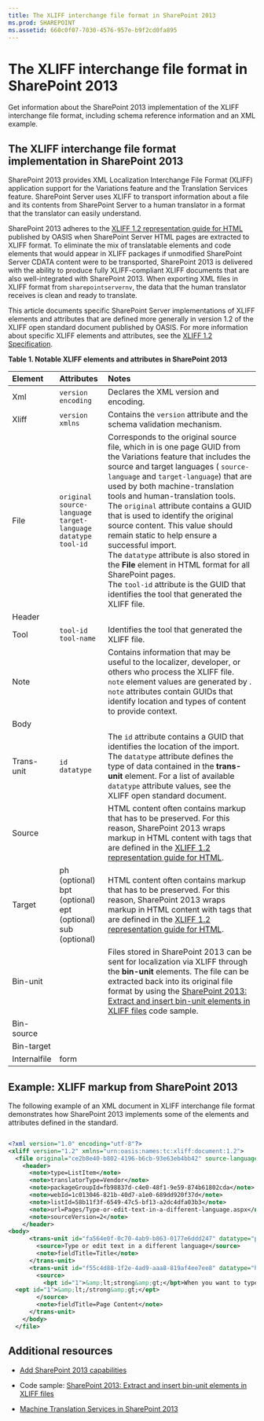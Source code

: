 ```yaml
---
title: The XLIFF interchange file format in SharePoint 2013
ms.prod: SHAREPOINT
ms.assetid: 660c0f07-7030-4576-957e-b9f2cd0fa895
---
```



# The XLIFF interchange file format in SharePoint 2013
Get information about the SharePoint 2013 implementation of the XLIFF interchange file format, including schema reference information and an XML example.
## The XLIFF interchange file format implementation in SharePoint 2013

SharePoint 2013 provides XML Localization Interchange File Format (XLIFF) application support for the Variations feature and the Translation Services feature. SharePoint Server uses XLIFF to transport information about a file and its contents from SharePoint Server to a human translator in a format that the translator can easily understand.
  
    
    
SharePoint 2013 adheres to the  [XLIFF 1.2 representation guide for HTML](http://docs.oasis-open.org/xliff/v1.2/xliff-profile-html/xliff-profile-html-1.2-cd02.mdl) published by OASIS when SharePoint Server HTML pages are extracted to XLIFF format. To eliminate the mix of translatable elements and code elements that would appear in XLIFF packages if unmodified SharePoint Server CDATA content were to be transported, SharePoint 2013 is delivered with the ability to produce fully XLIFF-compliant XLIFF documents that are also well-integrated with SharePoint 2013. When exporting XML files in XLIFF format from `sharepointservernv`, the data that the human translator receives is clean and ready to translate.
  
    
    
This article documents specific SharePoint Server implementations of XLIFF elements and attributes that are defined more generally in version 1.2 of the XLIFF open standard document published by OASIS. For more information about specific XLIFF elements and attributes, see the  [XLIFF 1.2 Specification](http://docs.oasis-open.org/xliff/xliff-core/xliff-core.mdl).
  
    
    

  
    
    

**Table 1. Notable XLIFF elements and attributes in SharePoint 2013**


|**Element**|**Attributes**|**Notes**|
|:-----|:-----|:-----|
|Xml  <br/> | `version` <br/>  `encoding` <br/> |Declares the XML version and encoding.  <br/> |
|Xliff  <br/> | `version` <br/>  `xmlns` <br/> |Contains the  `version` attribute and the schema validation mechanism. <br/> |
|File  <br/> | `original` <br/>  `source-language` <br/>  `target-language` <br/>  `datatype` <br/>  `tool-id` <br/> |Corresponds to the original source file, which in is one page GUID from the Variations feature that includes the source and target languages ( `source-language` and `target-language`) that are used by both machine-translation tools and human-translation tools.  <br/> The  `original` attribute contains a GUID that is used to identify the original source content. This value should remain static to help ensure a successful import. <br/> The  `datatype` attribute is also stored in the **File** element in HTML format for all SharePoint pages. <br/> The  `tool-id` attribute is the GUID that identifies the tool that generated the XLIFF file. <br/> |
|Header  <br/> |||
|Tool  <br/> | `tool-id` <br/>  `tool-name` <br/> |Identifies the tool that generated the XLIFF file.  <br/> |
|Note  <br/> ||Contains information that may be useful to the localizer, developer, or others who process the XLIFF file.  <br/>  `note` element values are generated by . `note` attributes contain GUIDs that identify location and types of content to provide context. <br/> |
|Body  <br/> |||
|Trans-unit  <br/> | `id` <br/>  `datatype` <br/> |The  `id` attribute contains a GUID that identifies the location of the import. <br/> The  `datatype` attribute defines the type of data contained in the **trans-unit** element. For a list of available `datatype` attribute values, see the XLIFF open standard document. <br/> |
|Source  <br/> ||HTML content often contains markup that has to be preserved. For this reason, SharePoint 2013 wraps markup in HTML content with tags that are defined in the  [XLIFF 1.2 representation guide for HTML](http://docs.oasis-open.org/xliff/v1.2/xliff-profile-html/xliff-profile-html-1.2-cd02.mdl).  <br/> |
|Target  <br/> |ph (optional)  <br/> bpt (optional)  <br/> ept (optional)  <br/> sub (optional)  <br/> |HTML content often contains markup that has to be preserved. For this reason, SharePoint 2013 wraps markup in HTML content with tags that are defined in the  [XLIFF 1.2 representation guide for HTML](http://docs.oasis-open.org/xliff/v1.2/xliff-profile-html/xliff-profile-html-1.2-cd02.mdl).  <br/> |
|Bin-unit  <br/> ||Files stored in SharePoint 2013 can be sent for localization via XLIFF through the **bin-unit** elements. The file can be extracted back into its original file format by using the [SharePoint 2013: Extract and insert bin-unit elements in XLIFF files](http://code.msdn.microsoft.com/SharePoint-2013-Extract-fe686878) code sample. <br/> |
|Bin-source  <br/> |||
|Bin-target  <br/> |||
|Internalfile  <br/> |form  <br/> ||
   

## Example: XLIFF markup from SharePoint 2013

The following example of an XML document in XLIFF interchange file format demonstrates how SharePoint 2013 implements some of the elements and attributes defined in the standard. 
  
    
    

```XML

<?xml version="1.0" encoding="utf-8"?>
<xliff version="1.2" xmlns="urn:oasis:names:tc:xliff:document:1.2">
  <file original="ce2b8e40-b802-4196-b6cb-93e63eb4bb42" source-language="en-US" target-language="fr-CA" datatype="html">
    <header>
      <note>type=ListItem</note>
      <note>translatorType=Vendor</note>
      <note>packageGroupId=fb98837d-c4e0-48f1-9e59-874b61802cda</note>
      <note>webId=1c013046-821b-40d7-a1e0-689dd920f37d</note>
      <note>listId=58b11f3f-6549-47c5-bf13-a2dc4dfa03b3</note>
      <note>url=Pages/Type-or-edit-text-in-a-different-language.aspx</note>
      <note>sourceVersion=2</note>
    </header>
<body>
      <trans-unit id="fa564e0f-0c70-4ab9-b863-0177e6ddd247" datatype="plaintext">
        <source>Type or edit text in a different language</source>
        <note>fieldTitle=Title</note>
      </trans-unit>
      <trans-unit id="f55c4d88-1f2e-4ad9-aaa8-819af4ee7ee8" datatype="html">
        <source>
          <bpt id="1">&amp;lt;strong&amp;gt;</bpt>When you want to type documents in different languages, you can change your keyboard layout language--the language-specific characters typed when keyboard keys are pressed--so that you can type the special characters for each language. 
  <ept id="1">&amp;lt;/strong&amp;gt;</ept>
        </source>
        <note>fieldTitle=Page Content</note>
      </trans-unit>
    </body>
  </file>

```


  
    
    

## Additional resources
<a name="bk_addresources"> </a>


-  [Add SharePoint 2013 capabilities](add-sharepoint-2013-capabilities.md)
    
  
- Code sample:  [SharePoint 2013: Extract and insert bin-unit elements in XLIFF files](http://code.msdn.microsoft.com/SharePoint-2013-Extract-fe686878)
    
  
-  [Machine Translation Services in SharePoint 2013](machine-translation-services-in-sharepoint-2013.md)
    
  

  
    
    

